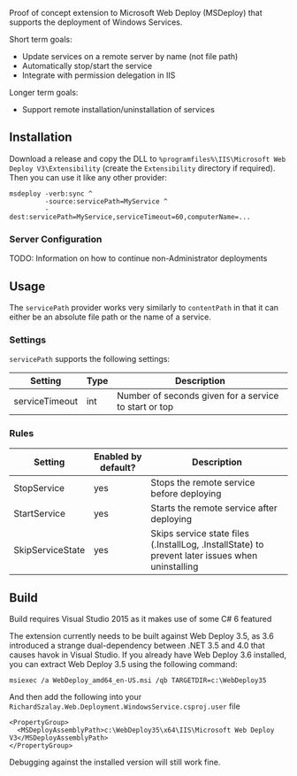 Proof of concept extension to Microsoft Web Deploy (MSDeploy) that supports the deployment of Windows Services.

Short term goals:

* Update services on a remote server by name (not file path)
* Automatically stop/start the service
* Integrate with permission delegation in IIS

Longer term goals:

* Support remote installation/uninstallation of services

## Installation

Download a release and copy the DLL to `%programfiles%\IIS\Microsoft Web Deploy V3\Extensibility` (create the `Extensibility` directory if required). Then you can use it like any other provider:

```
msdeploy -verb:sync ^
         -source:servicePath=MyService ^
         -dest:servicePath=MyService,serviceTimeout=60,computerName=...
```

### Server Configuration

TODO: Information on how to continue non-Administrator deployments


## Usage

The `servicePath` provider works very similarly to `contentPath` in that it can either be an absolute file path or the name of a service.

### Settings

`servicePath` supports the following settings:

Setting       |Type  |Description
--------------|------|-----------
serviceTimeout|int   |Number of seconds given for a service to start or top

### Rules

Setting       |Enabled by default?  |Description
--------------|------|-----------
StopService|yes   |Stops the remote service before deploying
StartService|yes   |Starts the remote service after deploying
SkipServiceState|yes|Skips service state files (.InstallLog, .InstallState) to prevent later issues when uninstalling

## Build

Build requires Visual Studio 2015 as it makes use of some C# 6 featured

The extension currently needs to be built against Web Deploy 3.5, as 3.6 introduced a strange dual-dependency between .NET 3.5 and 4.0 that causes havok in Visual Studio. If you already have Web Deploy 3.6 installed, you can extract Web Deploy 3.5 using the following command:

```
msiexec /a WebDeploy_amd64_en-US.msi /qb TARGETDIR=c:\WebDeploy35
```

And then add the following into your `RichardSzalay.Web.Deployment.WindowsService.csproj.user` file

```
<PropertyGroup>
  <MSDeployAssemblyPath>c:\WebDeploy35\x64\IIS\Microsoft Web Deploy V3</MSDeployAssemblyPath>
</PropertyGroup>
```

Debugging against the installed version will still work fine.